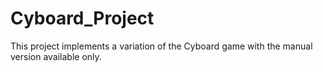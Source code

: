 # Cyboard_Project
This project implements a variation of the Cyboard game with the manual version available only.
